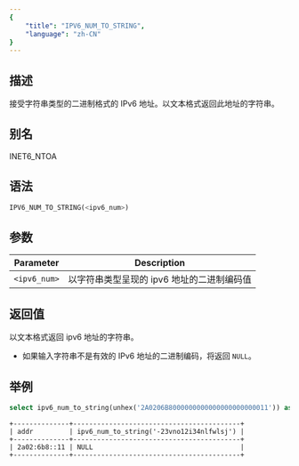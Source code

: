 ```yaml
---
{
    "title": "IPV6_NUM_TO_STRING",
    "language": "zh-CN"
}
---
```


## 描述
接受字符串类型的二进制格式的 IPv6 地址。以文本格式返回此地址的字符串。


## 别名
INET6_NTOA

## 语法
```sql
IPV6_NUM_TO_STRING(<ipv6_num>)
```

## 参数
| Parameter | Description                                      |
|-----------|--------------------------------------------------|
| `<ipv6_num>`      | 以字符串类型呈现的 ipv6 地址的二进制编码值  |

## 返回值
以文本格式返回 ipv6 地址的字符串。
- 如果输入字符串不是有效的 IPv6 地址的二进制编码，将返回 `NULL`。

## 举例
```sql
select ipv6_num_to_string(unhex('2A0206B8000000000000000000000011')) as addr, ipv6_num_to_string("-23vno12i34nlfwlsj");
```
```text
+--------------+------------------------------------------+
| addr         | ipv6_num_to_string('-23vno12i34nlfwlsj') |
+--------------+------------------------------------------+
| 2a02:6b8::11 | NULL                                     |
+--------------+------------------------------------------+
```
